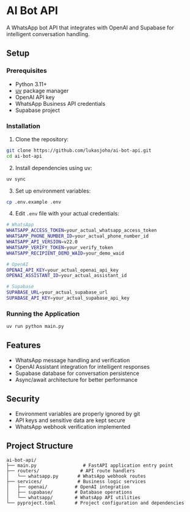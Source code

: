 # AI Bot API

A WhatsApp bot API that integrates with OpenAI and Supabase for intelligent conversation handling.

## Setup

### Prerequisites

- Python 3.11+
- [uv](https://docs.astral.sh/uv/) package manager
- OpenAI API key
- WhatsApp Business API credentials
- Supabase project

### Installation

1. Clone the repository:

```bash
git clone https://github.com/lukasjoho/ai-bot-api.git
cd ai-bot-api
```

2. Install dependencies using uv:

```bash
uv sync
```

3. Set up environment variables:

```bash
cp .env.example .env
```

4. Edit `.env` file with your actual credentials:

```bash
# WhatsApp
WHATSAPP_ACCESS_TOKEN=your_actual_whatsapp_access_token
WHATSAPP_PHONE_NUMBER_ID=your_actual_phone_number_id
WHATSAPP_API_VERSION=v22.0
WHATSAPP_VERIFY_TOKEN=your_verify_token
WHATSAPP_RECIPIENT_DEMO_WAID=your_demo_waid

# OpenAI
OPENAI_API_KEY=your_actual_openai_api_key
OPENAI_ASSISTANT_ID=your_actual_assistant_id

# Supabase
SUPABASE_URL=your_actual_supabase_url
SUPABASE_API_KEY=your_actual_supabase_api_key
```

### Running the Application

```bash
uv run python main.py
```

## Features

- WhatsApp message handling and verification
- OpenAI Assistant integration for intelligent responses
- Supabase database for conversation persistence
- Async/await architecture for better performance

## Security

- Environment variables are properly ignored by git
- API keys and sensitive data are kept secure
- WhatsApp webhook verification implemented

## Project Structure

```
ai-bot-api/
├── main.py                 # FastAPI application entry point
├── routers/               # API route handlers
│   └── whatsapp.py       # WhatsApp webhook routes
├── services/             # Business logic services
│   ├── openai/          # OpenAI integration
│   ├── supabase/        # Database operations
│   └── whatsapp/        # WhatsApp API utilities
└── pyproject.toml       # Project configuration and dependencies
```
